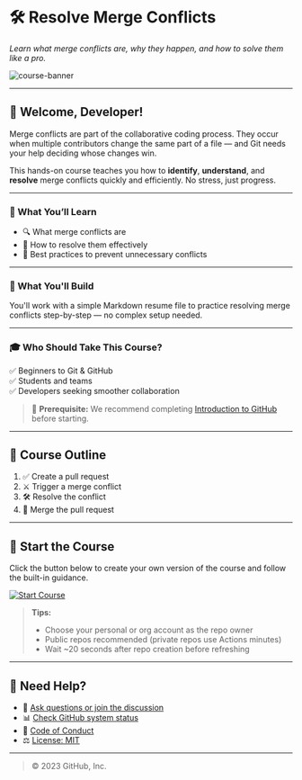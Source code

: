 <!-- HEADER SECTION -->
# 🛠️ Resolve Merge Conflicts

_Learn what merge conflicts are, why they happen, and how to solve them like a pro._

![course-banner](https://user-images.githubusercontent.com/1221423/235727646-4a590299-ffe5-480d-8cd5-8194ea184546.svg)

---

## 👋 Welcome, Developer!

Merge conflicts are part of the collaborative coding process. They occur when multiple contributors change the same part of a file — and Git needs your help deciding whose changes win.

This hands-on course teaches you how to **identify**, **understand**, and **resolve** merge conflicts quickly and efficiently. No stress, just progress.

---

### 🚀 What You’ll Learn

- 🔍 What merge conflicts are  
- 🧠 How to resolve them effectively  
- 🧹 Best practices to prevent unnecessary conflicts  

---

### 🧩 What You'll Build

You'll work with a simple Markdown resume file to practice resolving merge conflicts step-by-step — no complex setup needed.

---

### 🎓 Who Should Take This Course?

✅ Beginners to Git & GitHub  
✅ Students and teams  
✅ Developers seeking smoother collaboration  

> 🧠 **Prerequisite:** We recommend completing [Introduction to GitHub](https://github.com/skills/introduction-to-github) before starting.

---

## 🧪 Course Outline

1. ✅ Create a pull request  
2. ⚔️ Trigger a merge conflict  
3. 🛠️ Resolve the conflict  
4. 🔀 Merge the pull request  

---

## 🏁 Start the Course

Click the button below to create your own version of the course and follow the built-in guidance.

[![Start Course](https://img.shields.io/badge/Start%20Course-%F0%9F%94%97-blue?style=for-the-badge)](https://github.com/new?template_owner=skills&template_name=resolve-merge-conflicts&owner=%40me&name=skills-resolve-merge-conflicts&description=My+clone+repository&visibility=public)

> **Tips:**
> - Choose your personal or org account as the repo owner  
> - Public repos recommended (private repos use Actions minutes)  
> - Wait ~20 seconds after repo creation before refreshing  

---

## 🙋 Need Help?

- 💬 [Ask questions or join the discussion](https://github.com/orgs/skills/discussions/categories/resolve-merge-conflicts)  
- 📊 [Check GitHub system status](https://www.githubstatus.com/)  
- 📜 [Code of Conduct](https://www.contributor-covenant.org/version/2/1/code_of_conduct/code_of_conduct.md)  
- ⚖️ [License: MIT](https://gh.io/mit)

---

> © 2023 GitHub, Inc.
